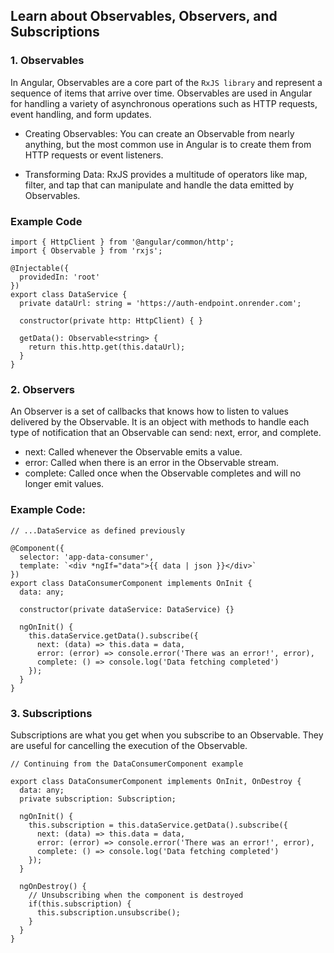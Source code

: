 ## Learn about Observables, Observers, and Subscriptions

### 1. Observables

In Angular, Observables are a core part of the `RxJS library` and represent a sequence of items that arrive over time. Observables are used in Angular for handling a variety of asynchronous operations such as HTTP requests, event handling, and form updates.

- Creating Observables: You can create an Observable from nearly anything, but the most common use in Angular is to create them from HTTP requests or event listeners.

- Transforming Data: RxJS provides a multitude of operators like map, filter, and tap that can manipulate and handle the data emitted by Observables.

### Example Code

```
import { HttpClient } from '@angular/common/http';
import { Observable } from 'rxjs';

@Injectable({
  providedIn: 'root'
})
export class DataService {
  private dataUrl: string = 'https://auth-endpoint.onrender.com';

  constructor(private http: HttpClient) { }

  getData(): Observable<string> {
    return this.http.get(this.dataUrl);
  }
}

```

### 2. Observers

An Observer is a set of callbacks that knows how to listen to values delivered by the Observable. It is an object with methods to handle each type of notification that an Observable can send: next, error, and complete.

- next: Called whenever the Observable emits a value.
- error: Called when there is an error in the Observable stream.
- complete: Called once when the Observable completes and will no longer emit values.

### Example Code:

```
// ...DataService as defined previously

@Component({
  selector: 'app-data-consumer',
  template: `<div *ngIf="data">{{ data | json }}</div>`
})
export class DataConsumerComponent implements OnInit {
  data: any;

  constructor(private dataService: DataService) {}

  ngOnInit() {
    this.dataService.getData().subscribe({
      next: (data) => this.data = data,
      error: (error) => console.error('There was an error!', error),
      complete: () => console.log('Data fetching completed')
    });
  }
}

```

### 3. Subscriptions

Subscriptions are what you get when you subscribe to an Observable. They are useful for cancelling the execution of the Observable.

```
// Continuing from the DataConsumerComponent example

export class DataConsumerComponent implements OnInit, OnDestroy {
  data: any;
  private subscription: Subscription;

  ngOnInit() {
    this.subscription = this.dataService.getData().subscribe({
      next: (data) => this.data = data,
      error: (error) => console.error('There was an error!', error),
      complete: () => console.log('Data fetching completed')
    });
  }

  ngOnDestroy() {
    // Unsubscribing when the component is destroyed
    if(this.subscription) {
      this.subscription.unsubscribe();
    }
  }
}

```
